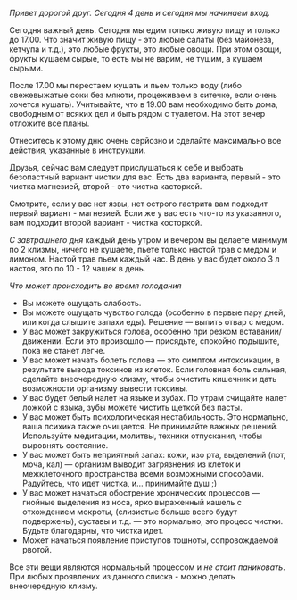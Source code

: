 *Привет дорогой друг. Сегодня 4 день и сегодня мы начинаем вход.*

Сегодня важный день. Сегодня мы едим только живую пищу и только до 17.00. Что значит живую пищу - это любые салаты (без майонеза, кетчупа и т.д.), это любые фрукты, это любые овощи.
При этом овощи, фрукты кушаем сырые, то есть мы не варим, не тушим, а кушаем сырыми.

После 17.00 мы перестаем кушать и пьем только воду (либо свежевыжатые соки без мякоти, процеживаем в ситечке, если очень хочется кушать). Учитывайте, что в 19.00 вам необходимо быть дома, свободным от всяких дел и быть рядом с туалетом. На этот вечер отложите все планы.

Отнеситесь к этому дню очень серйозно и сделайте максимально все действия, указанные в инструкции.

Друзья, сейчас вам следует прислушаться к себе и выбрать безопастный вариант чистки для вас. Есть два варианта, первый - это чистка магнезией, второй - это чистка касторкой.

Смотрите, если у вас нет язвы, нет острого гастрита вам подходит первый вариант - магнезией. Если же у вас есть что-то из указанного, вам подходит второй вариант - чистка косторкой.

*С завтрашнего дня* каждый день утром и вечером вы делаете минимум по 2 клизмы, ничего не кушаете, пьете только настой трав с медом и лимоном.
Настой трав пьем каждый час. В день у вас будет около 3 л настоя, это по 10 - 12 чашек в день.

*Что может происходить во время голодания*

- Вы можете ощущать слабость.
- Вы можете ощущать чувство голода (особенно в первые пару дней, или когда слышите запахи еды). Решение — выпить отвар с медом.
- У вас может закружиться голова, особенно при резком вставании/движении. Если это произошло — присядьте, спокойно подышите, пока не станет легче.
- У вас может начать болеть голова — это симптом интоксикации, в результате вывода токсинов из клеток. Если головная боль сильная, сделайте внеочередную клизму, чтобы очистить кишечник и дать возможности организму вывести токсины.
- У вас будет белый налет на языке и зубах. По утрам счищайте налет ложкой с языка, зубы можете чистить щеткой без пасты.
- У вас может быть психологическая нестабильность. Это нормально, ваша психика также очищается. Не принимайте важных решений. Используйте медитации, молитвы, техники отпускания, чтобы выровнять состояние. 
- У вас может быть неприятный запах: кожи, изо рта, выделений (пот, моча, кал) — организм выводит загрязнения из клеток и межклеточного пространства всеми возможными способами. Радуйтесь, что идет чистка, и… принимайте душ ;)
- У вас может начаться обострение хронических процессов — гнойные выделения из носа, ярко выраженный кашель с отхождением мокроты, (слизистые больше всего будут подвержены), суставы и т.д. — это нормально, это процесс чистки. Будьте благодарны, что чистка идет.
- Может начаться появление приступов тошноты, сопровождаемой рвотой.

Все эти вещи являются нормальный процессом и *не стоит паниковать*. При любых проявлених из данного списка - можно делать внеочередную клизму.
